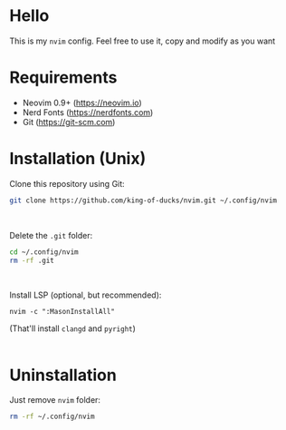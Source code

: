 # Hello
This is my `nvim` config. Feel free to use it, copy and modify as you want

# Requirements
* Neovim 0.9+ (https://neovim.io)
* Nerd Fonts (https://nerdfonts.com)
* Git (https://git-scm.com)

# Installation (Unix)

Clone this repository using Git:
```bash
git clone https://github.com/king-of-ducks/nvim.git ~/.config/nvim
```
<br>

Delete the `.git` folder:
```bash
cd ~/.config/nvim
rm -rf .git
```
<br>

Install LSP (optional, but recommended):
```vim
nvim -c ":MasonInstallAll"
```
(That'll install `clangd` and `pyright`)
<br><br>

# Uninstallation

Just remove `nvim` folder:
```bash
rm -rf ~/.config/nvim
```
